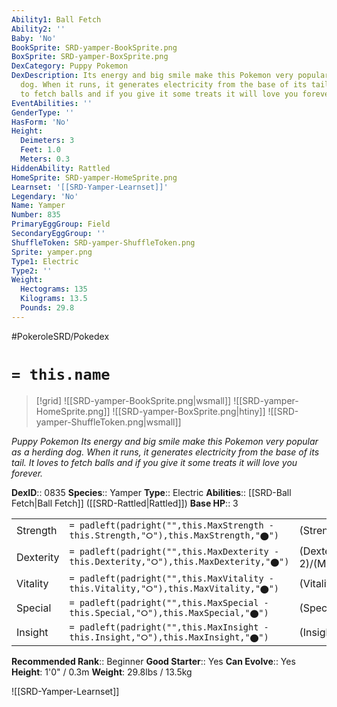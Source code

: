 ```yaml
---
Ability1: Ball Fetch
Ability2: ''
Baby: 'No'
BookSprite: SRD-yamper-BookSprite.png
BoxSprite: SRD-yamper-BoxSprite.png
DexCategory: Puppy Pokemon
DexDescription: Its energy and big smile make this Pokemon very popular as a herding
  dog. When it runs, it generates electricity from the base of its tail. It loves
  to fetch balls and if you give it some treats it will love you forever.
EventAbilities: ''
GenderType: ''
HasForm: 'No'
Height:
  Deimeters: 3
  Feet: 1.0
  Meters: 0.3
HiddenAbility: Rattled
HomeSprite: SRD-yamper-HomeSprite.png
Learnset: '[[SRD-Yamper-Learnset]]'
Legendary: 'No'
Name: Yamper
Number: 835
PrimaryEggGroup: Field
SecondaryEggGroup: ''
ShuffleToken: SRD-yamper-ShuffleToken.png
Sprite: yamper.png
Type1: Electric
Type2: ''
Weight:
  Hectograms: 135
  Kilograms: 13.5
  Pounds: 29.8
---
```


#PokeroleSRD/Pokedex

# `= this.name`

> [!grid]
> ![[SRD-yamper-BookSprite.png|wsmall]]
> ![[SRD-yamper-HomeSprite.png]]
> ![[SRD-yamper-BoxSprite.png|htiny]]
> ![[SRD-yamper-ShuffleToken.png|wsmall]]


*Puppy Pokemon*
*Its energy and big smile make this Pokemon very popular as a herding dog. When it runs, it generates electricity from the base of its tail. It loves to fetch balls and if you give it some treats it will love you forever.*

**DexID**:: 0835
**Species**:: Yamper
**Type**:: Electric
**Abilities**:: [[SRD-Ball Fetch|Ball Fetch]] ([[SRD-Rattled|Rattled]])
**Base HP**:: 3

|           |                                                                                        |                                          |
| --------- | -------------------------------------------------------------------------------------- | ---------------------------------------- |
| Strength  | `= padleft(padright("",this.MaxStrength - this.Strength,"⭘"),this.MaxStrength,"⬤")`    | (Strength::2)/(MaxStrength::4)   |
| Dexterity | `= padleft(padright("",this.MaxDexterity - this.Dexterity,"⭘"),this.MaxDexterity,"⬤")` | (Dexterity:: 2)/(MaxDexterity::4) |
| Vitality  | `= padleft(padright("",this.MaxVitality - this.Vitality,"⭘"),this.MaxVitality,"⬤")`    | (Vitality::2)/(MaxVitality::4)   |
| Special   | `= padleft(padright("",this.MaxSpecial - this.Special,"⭘"),this.MaxSpecial,"⬤")`       | (Special::2)/(MaxSpecial::4)     |
| Insight   | `= padleft(padright("",this.MaxInsight - this.Insight,"⭘"),this.MaxInsight,"⬤")`       | (Insight::2)/(MaxInsight::4)     |


**Recommended Rank**:: Beginner
**Good Starter**:: Yes
**Can Evolve**:: Yes
**Height**: 1'0" / 0.3m
**Weight**: 29.8lbs / 13.5kg

![[SRD-Yamper-Learnset]]